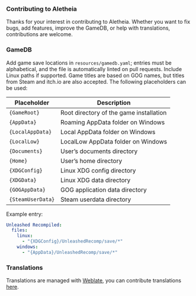 <!--
SPDX-FileCopyrightText: 2025 Spencer
SPDX-License-Identifier: AGPL-3.0-only
-->

### Contributing to Aletheia
Thanks for your interest in contributing to Aletheia. Whether you want to fix bugs, add features, improve the GameDB, or help with translations, contributions are welcome.

### GameDB
Add game save locations in `resources/gamedb.yaml`; entries must be alphabetical, and the file is automatically linted on pull requests. Include Linux paths if supported. Game titles are based on GOG names, but titles from Steam and itch.io are also accepted. The following placeholders can be used:

| Placeholder       | Description                                                                                   |
|-------------------|-----------------------------------------------------------------------------------------------|
| `{GameRoot}`      | Root directory of the game installation                                                       |
| `{AppData}`       | Roaming AppData folder on Windows                                                             |
| `{LocalAppData}`  | Local AppData folder on Windows                                                               |
| `{LocalLow}`      | LocalLow AppData folder on Windows                                                            |
| `{Documents}`     | User’s documents directory                                                                    |
| `{Home}`          | User’s home directory                                                                         |
| `{XDGConfig}`     | Linux XDG config directory                                                                    |
| `{XDGData}`       | Linux XDG data directory                                                                      |
| `{GOGAppData}`    | GOG application data directory                                                                |
| `{SteamUserData}` | Steam userdata directory                                                                      |

Example entry:
```yaml
Unleashed Recompiled:
  files:
    linux:
      - "{XDGConfig}/UnleashedRecomp/save/*"
    windows:
      - "{AppData}/UnleashedRecomp/save/*"
```

### Translations
Translations are managed with [Weblate](https://weblate.org), you can contribute translations [here](https://hosted.weblate.org/projects/aletheia).
